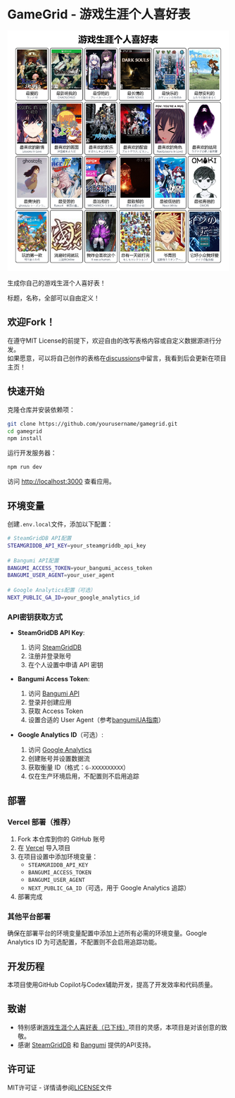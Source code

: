 # GameGrid - 游戏生涯个人喜好表

![示例图](screenshot/me.png)

生成你自己的游戏生涯个人喜好表！

标题，名称，全部可以自由定义！

## 欢迎Fork！

在遵守MIT License的前提下，欢迎自由的改写表格内容或自定义数据源进行分发。  
如果愿意，可以将自己创作的表格在[discussions](https://github.com/SomiaWhiteRing/gamegrid/discussions/2)中留言，我看到后会更新在项目主页！

## 快速开始

克隆仓库并安装依赖项：

```bash
git clone https://github.com/yourusername/gamegrid.git
cd gamegrid
npm install
```

运行开发服务器：

```bash
npm run dev
```

访问 [http://localhost:3000](http://localhost:3000) 查看应用。

## 环境变量

创建`.env.local`文件，添加以下配置：

```bash
# SteamGridDB API配置
STEAMGRIDDB_API_KEY=your_steamgriddb_api_key

# Bangumi API配置
BANGUMI_ACCESS_TOKEN=your_bangumi_access_token
BANGUMI_USER_AGENT=your_user_agent

# Google Analytics配置（可选）
NEXT_PUBLIC_GA_ID=your_google_analytics_id
```

### API密钥获取方式

- **SteamGridDB API Key**:
  1. 访问 [SteamGridDB](https://www.steamgriddb.com/)
  2. 注册并登录账号
  3. 在个人设置中申请 API 密钥

- **Bangumi Access Token**:
  1. 访问 [Bangumi API](https://bangumi.github.io/api/#/%E6%9D%A1%E7%9B%AE/getCalendar)
  2. 登录并创建应用
  3. 获取 Access Token
  4. 设置合适的 User Agent（参考[bangumiUA指南](https://github.com/bangumi/api/blob/master/docs-raw/user%20agent.md)）

- **Google Analytics ID**（可选）:
  1. 访问 [Google Analytics](https://analytics.google.com/)
  2. 创建账号并设置数据流
  3. 获取衡量 ID（格式：`G-XXXXXXXXXX`）
  4. 仅在生产环境启用，不配置则不启用追踪

## 部署

### Vercel 部署（推荐）

1. Fork 本仓库到你的 GitHub 账号
2. 在 [Vercel](https://vercel.com) 导入项目
3. 在项目设置中添加环境变量：
   - `STEAMGRIDDB_API_KEY`
   - `BANGUMI_ACCESS_TOKEN`
   - `BANGUMI_USER_AGENT`
   - `NEXT_PUBLIC_GA_ID`（可选，用于 Google Analytics 追踪）
4. 部署完成

### 其他平台部署

确保在部署平台的环境变量配置中添加上述所有必需的环境变量。Google Analytics ID 为可选配置，不配置则不会启用追踪功能。

## 开发历程

本项目使用GitHub Copilot与Codex辅助开发，提高了开发效率和代码质量。

## 致谢

- 特别感谢[游戏生涯个人喜好表（已下线）](https://gamegrid.azurewebsites.net)项目的灵感，本项目是对该创意的致敬。
- 感谢 [SteamGridDB](https://www.steamgriddb.com/) 和 [Bangumi](https://bgm.tv/) 提供的API支持。

## 许可证

MIT许可证 - 详情请参阅[LICENSE](LICENSE)文件
